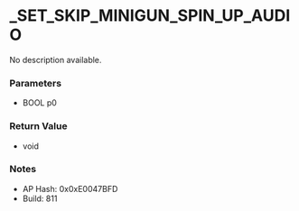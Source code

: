 # _SET_SKIP_MINIGUN_SPIN_UP_AUDIO

No description available.

### Parameters
* BOOL p0

### Return Value
* void

### Notes
* AP Hash: 0x0xE0047BFD
* Build: 811

